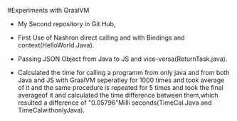 #Experiments with GraalVM

* My Second repository in Git Hub,

* First Use of Nashron direct calling and with Bindings and context(HelloWorld.Java).

* Passing JSON Object from Java to JS and vice-versa(ReturnTask.java).

* Calculated the time for calling a programm from only java and from both Java and JS with GraalVM seperatley for 1000 times and took average of it and the same procedure is repeated for 5 times and took the final averageof it and calculated the time difference between them,which resulted a difference of "0.05796"Milli seconds(TimeCal.Java and TimeCalwithonlyJava).

